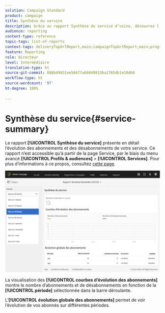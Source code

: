 ```yaml
---
solution: Campaign Standard
product: campaign
title: Synthèse du service
description: Grâce au rapport Synthèse du service d’usine, découvrez l’évolution des abonnements et des désabonnements.
audience: reporting
content-type: reference
topic-tags: list-of-reports
context-tags: deliveryTopUrlReport,main;campaignTopUrlReport,main;programTopUrlReport,main
feature: Reporting
role: Directeur
level: Intermédiaire
translation-type: ht
source-git-commit: 088b49931ee5047fa6b949813ba17654b1e10d60
workflow-type: ht
source-wordcount: '97'
ht-degree: 100%

---
```



# Synthèse du service{#service-summary}

Le rapport **[!UICONTROL Synthèse du service]** présente en détail l’évolution des abonnements et des désabonnements de votre service.
Ce rapport n’est accessible qu’à partir de la page Service, par le biais du menu avancé **[!UICONTROL Profils &amp; audiences]** > **[!UICONTROL Services]**. Pour plus d’informations à ce propos, consultez [cette page](../../audiences/using/monitoring-subscriptions.md#service-reports).

![](assets/service-summary.png)

La visualisation des **[!UICONTROL courbes d’évolution des abonnements]** montre le nombre d’abonnements et de désabonnements en fonction de la **[!UICONTROL période]** sélectionnée dans la barre déroulante.

L’**[!UICONTROL évolution globale des abonnements]** permet de voir l’évolution de vos abonnés sur différentes périodes.
